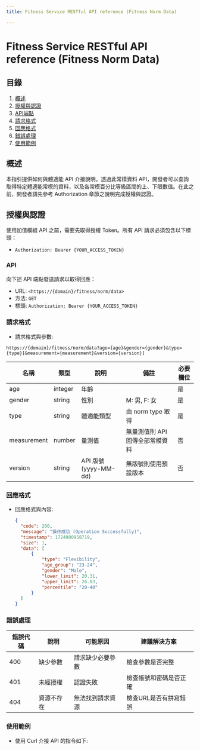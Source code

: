 ```yaml
---
title: Fitness Service RESTful API reference (Fitness Norm Data)

---
```


# Fitness Service RESTful API reference (Fitness Norm Data)

## 目錄
1. [概述](#概述)
2. [授權與認證](#授權與認證)
3. [API端點](#API)
4. [請求格式](#請求格式)
5. [回應格式](#回應格式)
6. [錯誤處理](#錯誤處理)
7. [使用範例](#使用範例)

## 概述
本指引提供如何與體適能 API 介接說明。透過此常模資料 API，開發者可以查詢取得特定體適能常模的資料，以及各常模百分比等級區間的上、下限數值。在此之前，開發者請先參考 Authorization 章節之說明完成授權與認證。

## 授權與認證
使用加值模組 API 之前，需要先取得授權 Token。所有 API 請求必須包含以下標頭：

- `Authorization: Bearer {YOUR_ACCESS_TOKEN}`

### API
向下述 API 端點發送請求以取得回應：
- URL: `<https://{domain}/fitness/norm/data>`
- 方法: `GET`
- 標頭: `Authorization: Bearer {YOUR_ACCESS_TOKEN}`

### 請求格式
- 請求格式與參數:
```shell=
https://{domain}/fitness/norm/data?age={age}&gender={gender}&type={type}[&measurement={measurement}&version={version}]
```

| 名稱 | 類型 | 說明 | 備註 | 必要欄位 | 
| -------- | -------- | -------- | -------- | -------- |
| age | integer | 年齡 |   | 是 |
| gender | string | 性別 | M: 男, F: 女 | 是 |
| type | string | 體適能類型 | 由 norm type 取得 | 是 | 
| measurement | number | 量測值 | 無量測值則 API 回傳全部常模資料 | 否 |
| version | string | API 版號(yyyy-MM-dd) | 無版號則使用預設版本 | 否 |

### 回應格式
- 回應格式與內容:
  ```json
  {
    "code": 200,
    "message": "操作成功 (Operation Successfully)",
    "timestamp": 1724980958719,
    "size": 1,
    "data": [
        {
            "type": "Flexibility",
            "age_group": "23-24",
            "gender": "Male",
            "lower_limit": 20.31,
            "upper_limit": 26.83,
            "percentile": "20-40"
        }
    ]
  }

### 錯誤處理
| 錯誤代碼 | 說明 | 可能原因 | 建議解決方案 |
| -------- | -------- | -------- | -------- |
| 400 | 缺少參數 | 請求缺少必要參數 | 檢查參數是否完整 |
| 401 | 未經授權 | 認證失敗 | 檢查帳號和密碼是否正確 |
| 404 | 資源不存在 | 無法找到請求資源 | 檢查URL是否有拼寫錯誤 |

### 使用範例
- 使用 Curl 介接 API 的指令如下:
```shell=curl -X GET "https://{domain}/v1/fitness/norm/data?age=23&gender=M&type=Flexibility&measurement=22" -H "accept: application/json" -H "Authorization: Bearer {YOUR_ACCESS_TOKEN}"
```